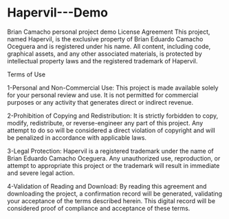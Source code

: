 # Hapervil---Demo
Brian Camacho personal project demo
License Agreement
This project, named Hapervil, is the exclusive property of Brian Eduardo Camacho Oceguera and is registered under his name. All content, including code, graphical assets, and any other associated materials, is protected by intellectual property laws and the registered trademark of Hapervil.

Terms of Use

1-Personal and Non-Commercial Use: This project is made available solely for your personal review and use. It is not permitted for commercial purposes or any activity that generates direct or indirect revenue.

2-Prohibition of Copying and Redistribution: It is strictly forbidden to copy, modify, redistribute, or reverse-engineer any part of this project. Any attempt to do so will be considered a direct violation of copyright and will be penalized in accordance with applicable laws.

3-Legal Protection: Hapervil is a registered trademark under the name of Brian Eduardo Camacho Oceguera. Any unauthorized use, reproduction, or attempt to appropriate this project or the trademark will result in immediate and severe legal action.

4-Validation of Reading and Download: By reading this agreement and downloading the project, a confirmation record will be generated, validating your acceptance of the terms described herein. This digital record will be considered proof of compliance and acceptance of these terms.
